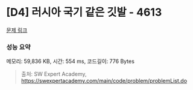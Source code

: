# [D4] 러시아 국기 같은 깃발 - 4613 

[문제 링크](https://swexpertacademy.com/main/code/problem/problemDetail.do?contestProbId=AWQl9TIK8qoDFAXj) 

### 성능 요약

메모리: 59,836 KB, 시간: 554 ms, 코드길이: 776 Bytes



> 출처: SW Expert Academy, https://swexpertacademy.com/main/code/problem/problemList.do